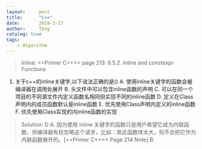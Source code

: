 ```yaml
---
layout:     post
title:      "C++"
date:       2019-3-27
author:     Tong
catalog: true
tags:
    - Algorithm
---
```


> Inline: <<Primer C++>> page 213: 6.5.2. Inline and constexpr Functions

1. 关于c++的inline关键字,以下说法正确的是()
  A. 使用inline关键字的函数会被编译器在调用处展开
  B. 头文件中可以包含inline函数的声明
  C. 可以在同一个项目的不同源文件内定义函数名相同但实现不同的inline函数
  D. 定义在Class声明内的成员函数默认是inline函数
  E. 优先使用Class声明内定义的inline函数
  F. 优先使用Class实现的内inline函数的实现

> Solution: D
> A. 因为使用 inline 关键字的函数只是用户希望它成为内联函数，但编译器有权忽略这个请求，比如：若此函数体太大，则不会把它作为内联函数展开的。[<<Primer C++>> Page 214 Note]
> B.

[dataset-tum-rgbd]: https://vision.in.tum.de/data/datasets/rgbd-dataset/download
